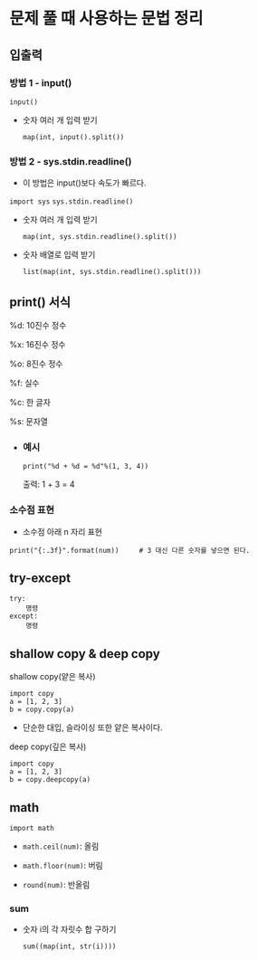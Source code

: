 # 문제 풀 때 사용하는 문법 정리



## 입출력

### 방법 1 - input()

`input()`

- 숫자 여러 개 입력 받기

  `map(int, input().split())`

### 방법 2 - sys.stdin.readline()

- 이 방법은 input()보다 속도가 빠르다.

`import sys`
`sys.stdin.readline()`

- 숫자 여러 개 입력 받기

  `map(int, sys.stdin.readline().split())`

- 숫자 배열로 입력 받기

  `list(map(int, sys.stdin.readline().split()))`

## print() 서식

%d: 10진수 정수

%x: 16진수 정수

%o: 8진수 정수

%f: 실수

%c: 한 글자

%s: 문자열

- ### 예시

  `print("%d + %d = %d"%(1, 3, 4))`

  출력: 1 + 3 = 4

### 소수점 표현

- 소수점 아래 n 자리 표현

```
print("{:.3f}".format(num))		# 3 대신 다른 숫자를 넣으면 된다.
```

## try-except

```
try:
	명령
except:
	명령
```

## shallow copy & deep copy

shallow copy(얕은 복사)

```
import copy
a = [1, 2, 3]
b = copy.copy(a)
```

- 단순한 대입, 슬라이싱 또한 얕은 복사이다.

deep copy(깊은 복사)

```
import copy
a = [1, 2, 3]
b = copy.deepcopy(a)
```

## math

`import math`

- `math.ceil(num)`: 올림
- `math.floor(num)`: 버림

- `round(num)`: 반올림

### sum

- 숫자 i의 각 자릿수 합 구하기

  `sum((map(int, str(i))))`